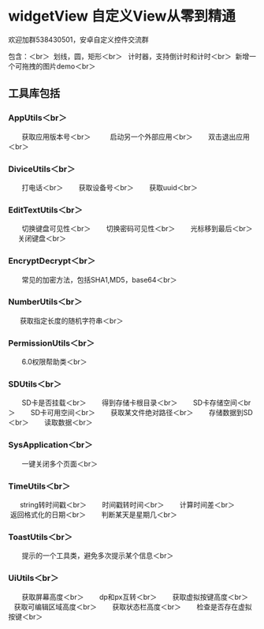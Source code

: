  widgetView
自定义View从零到精通  
=
欢迎加群538430501，安卓自定义控件交流群  



包含：＜br＞
  划线，圆，矩形＜br＞ 
  计时器，支持倒计时和计时＜br＞
  新增一个可拖拽的图片demo＜br＞
  
 ## 工具库包括 
### AppUtils＜br＞
        获取应用版本号＜br＞   
        启动另一个外部应用＜br＞
        双击退出应用＜br＞
### DiviceUtils＜br＞
        打电话＜br＞
        获取设备号＜br＞
        获取uuid＜br＞
### EditTextUtils＜br＞
        切换键盘可见性＜br＞
        切换密码可见性＜br＞
        光标移到最后＜br＞
        关闭键盘＜br＞
### EncryptDecrypt＜br＞
        常见的加密方法，包括SHA1,MD5，base64＜br＞
### NumberUtils＜br＞
       获取指定长度的随机字符串＜br＞
### PermissionUtils＜br＞
        6.0权限帮助类＜br＞
### SDUtils＜br＞
        SD卡是否挂载＜br＞
        得到存储卡根目录＜br＞
        SD卡存储空间＜br＞
        SD卡可用空间＜br＞
        获取某文件绝对路径＜br＞
        存储数据到SD＜br＞
        读取数据＜br＞
### SysApplication＜br＞
        一键关闭多个页面＜br＞
### TimeUtils＜br＞
        string转时间戳＜br＞
        时间戳转时间＜br＞
        计算时间差＜br＞
        返回格式化的日期＜br＞
        判断某天是星期几＜br＞
### ToastUtils＜br＞
        提示的一个工具类，避免多次提示某个信息＜br＞
### UiUtils＜br＞
        获取屏幕高度＜br＞
        dp和px互转＜br＞
        获取虚拟按键高度＜br＞
        获取可编辑区域高度＜br＞
        获取状态栏高度＜br＞
        检查是否存在虚拟按键＜br＞
